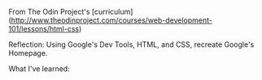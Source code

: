 From The Odin Project's [curriculum]
(http://www.theodinproject.com/courses/web-development-101/lessons/html-css)

Reflection:
Using Google's Dev Tools, HTML, and CSS, recreate Google's Homepage.

What I've learned:
